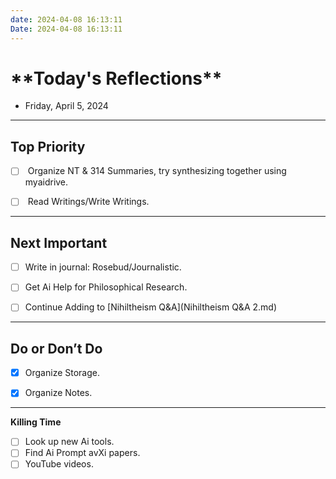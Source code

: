 ```yaml
---
date: 2024-04-08 16:13:11
Date: 2024-04-08 16:13:11
---
```


# \*\*Today's Reflections\*\*

- Friday, April 5, 2024

* * *

  

## **Top Priority**  

- [ ]  Organize NT & 314 Summaries, try synthesizing together using myaidrive.
- [ ]  Read Writings/Write Writings.

  

* * *

  

## **Next Important**  

- [ ] Write in journal: Rosebud/Journalistic.

- [ ] Get Ai Help for Philosophical Research. 
- [ ] Continue Adding to [Nihiltheism Q&A](Nihiltheism Q&A 2.md)

  

* * *

  

## **Do or Don’t Do**  

- [x] Organize Storage.
- [x] Organize Notes.

  

* * *

****Killing Time****  

- [ ] Look up new Ai tools. 
- [ ] Find Ai Prompt avXi papers.
- [ ] YouTube videos.